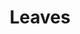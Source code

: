---
title: Leaves
date: 
draft: false

# descripcion
description : Pulsera de plata 925 y nácar

materials: Plata 925

color: Plateado y nácar multicolor

dimensions: 18cm largo

code: 03-24-0616

type: "Pulseras"

categories: []

price: $6.230,00

# Images
# first image will be shown in the product page
images:
  # - image: "images/path_to_image"
  # La ubicacion de las imagenes es imagenes/Pulseras/Pulseras.Nácar/03-24-0616-leaves
  - image: "./images/pulseras/nácar/03-24-0616.JPG"
---
